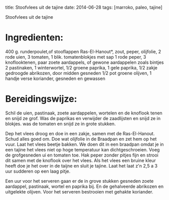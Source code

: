 title: Stoofvlees uit de tajine
date: 2014-06-28
tags: [marroko, paleo, tajine]

Stoofvlees uit de tajine

Ingredienten:
=============
400 g. runderpoulet,of stooflappen 
Ras-El-Hanout*, 
zout, peper, 
olijfolie, 
2 rode uien, 
3 tomaten, 
1 blik. tomatenblokjes met sap 
1 rode peper, 
3 knoflooktenen, 
paar zoete aardappels, of gewone aardappelen zoals bintjes 
2 pastinaken, 
1 winterwortel, 
1/2 groene paprika, 
1 gele paprika, 
1/2 zakje gedroogde abrikozen, door midden gesneden 
1/2 pot groene olijven, 
1 handje verse koriander, gesneden en gewassen

Bereidingswijze:
================
Schil de uien, pastinaak, zoete aardappelen, wortelen en de knoflook tenen en snijd ze grof. Was de paprikas 
en verwijder de zaadlijsten en snijd ze in blokjes. was de tomaten en snijd ze in grote stukken.

Dep het vlees droog en doe in een zakje, samen met de Ras-El-Hanout. Schud alles goed om. 
Doe wat olijfolie in de Braadpan en zet hem op het vuur. Laat het vlees beetje bakken. 
We doen dit in een braadpan omdat je in een tajine het vlees niet op hoge temperatuur kan dichtgeschroeien. 
Voeg de grofgesneden ui en tomaten toe. Hak peper zonder pitjes fijn en strooi dit samen met de knoflook over 
het vlees. Als het vlees een bruine kleur heeft doe je het over in de taijne en sluit je tajine. Laat het laat 
z'n 2,5 a 3 uur sudderen op een laag pitje. 

Een uur voor het serveren gaan er de in grove stukken gesneden zoete aardappel, pastinaak, wortel en paprika bij. 
En de gehalveerde abrikozen en uitgelekte olijven. Voor het serveren bestrooien met gehakte koriander.
